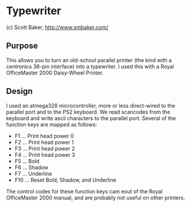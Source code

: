 # Typewriter
(c) Scott Baker, http://www.smbaker.com/

## Purpose

This allows you to turn an old-school parallel printer (the kind with a centronics 36-pin interface) into
a typewriter. I used this with a Royal OfficeMaster 2000 Daisy-Wheel Printer.

## Design

I used an atmega328 microcontroller, more or less direct-wired to the parallel port and to the PS2
keyboard. We read scancodes from the keyboard and write ascii characters to the parallel port. Several
of the function keys are mapped as follows:

* F1 ... Print head power 0
* F2 ... Print head power 1
* F3 ... Print head power 2
* F4 ... Print head power 3
* F5 ... Bold
* F6 ... Shadow
* F7 ... Underline
* F10 ... Reset Bold, Shadow, and Underline

The control codes for these function keys cam eout of the Royal OfficeMaster 2000 manual, and are probably
not useful on other printers.
